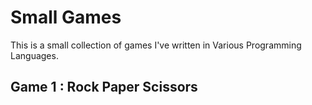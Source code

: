 # Small Games

This is a small collection of games I've written in Various Programming Languages.

## Game 1 : Rock Paper Scissors